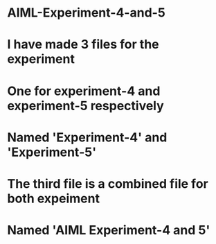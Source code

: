 # AIML-Experiment-4-and-5
# I have made 3 files for the experiment
# One for experiment-4 and experiment-5 respectively
# Named 'Experiment-4' and 'Experiment-5'
# The third file is a combined file for both expeiment
# Named 'AIML Experiment-4 and 5'
